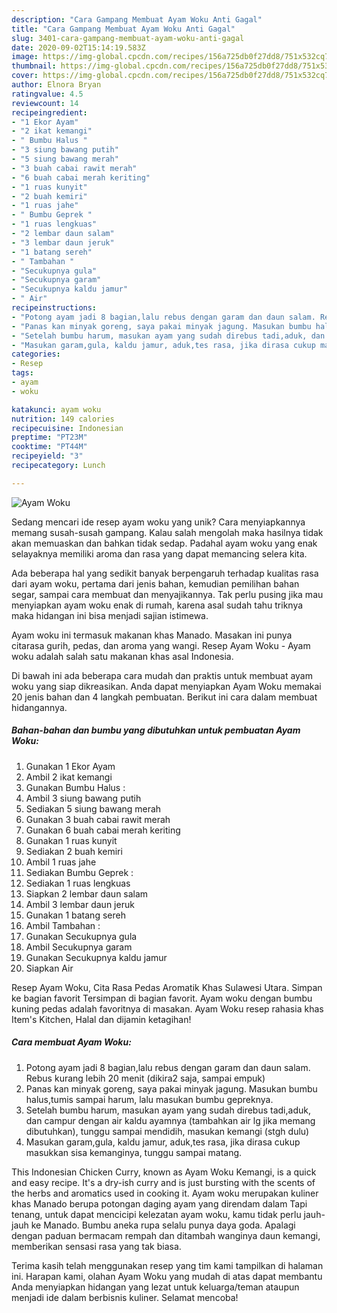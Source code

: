 ```yaml
---
description: "Cara Gampang Membuat Ayam Woku Anti Gagal"
title: "Cara Gampang Membuat Ayam Woku Anti Gagal"
slug: 3401-cara-gampang-membuat-ayam-woku-anti-gagal
date: 2020-09-02T15:14:19.583Z
image: https://img-global.cpcdn.com/recipes/156a725db0f27dd8/751x532cq70/ayam-woku-foto-resep-utama.jpg
thumbnail: https://img-global.cpcdn.com/recipes/156a725db0f27dd8/751x532cq70/ayam-woku-foto-resep-utama.jpg
cover: https://img-global.cpcdn.com/recipes/156a725db0f27dd8/751x532cq70/ayam-woku-foto-resep-utama.jpg
author: Elnora Bryan
ratingvalue: 4.5
reviewcount: 14
recipeingredient:
- "1 Ekor Ayam"
- "2 ikat kemangi"
- " Bumbu Halus "
- "3 siung bawang putih"
- "5 siung bawang merah"
- "3 buah cabai rawit merah"
- "6 buah cabai merah keriting"
- "1 ruas kunyit"
- "2 buah kemiri"
- "1 ruas jahe"
- " Bumbu Geprek "
- "1 ruas lengkuas"
- "2 lembar daun salam"
- "3 lembar daun jeruk"
- "1 batang sereh"
- " Tambahan "
- "Secukupnya gula"
- "Secukupnya garam"
- "Secukupnya kaldu jamur"
- " Air"
recipeinstructions:
- "Potong ayam jadi 8 bagian,lalu rebus dengan garam dan daun salam. Rebus kurang lebih 20 menit (dikira2 saja, sampai empuk)"
- "Panas kan minyak goreng, saya pakai minyak jagung. Masukan bumbu halus,tumis sampai harum, lalu masukan bumbu gepreknya."
- "Setelah bumbu harum, masukan ayam yang sudah direbus tadi,aduk, dan campur dengan air kaldu ayamnya (tambahkan air lg jika memang dibutuhkan), tunggu sampai mendidih, masukan kemangi (stgh dulu)"
- "Masukan garam,gula, kaldu jamur, aduk,tes rasa, jika dirasa cukup masukkan sisa kemanginya, tunggu sampai matang."
categories:
- Resep
tags:
- ayam
- woku

katakunci: ayam woku 
nutrition: 149 calories
recipecuisine: Indonesian
preptime: "PT23M"
cooktime: "PT44M"
recipeyield: "3"
recipecategory: Lunch

---
```



![Ayam Woku](https://img-global.cpcdn.com/recipes/156a725db0f27dd8/751x532cq70/ayam-woku-foto-resep-utama.jpg)

Sedang mencari ide resep ayam woku yang unik? Cara menyiapkannya memang susah-susah gampang. Kalau salah mengolah maka hasilnya tidak akan memuaskan dan bahkan tidak sedap. Padahal ayam woku yang enak selayaknya memiliki aroma dan rasa yang dapat memancing selera kita.

Ada beberapa hal yang sedikit banyak berpengaruh terhadap kualitas rasa dari ayam woku, pertama dari jenis bahan, kemudian pemilihan bahan segar, sampai cara membuat dan menyajikannya. Tak perlu pusing jika mau menyiapkan ayam woku enak di rumah, karena asal sudah tahu triknya maka hidangan ini bisa menjadi sajian istimewa.

Ayam woku ini termasuk makanan khas Manado. Masakan ini punya citarasa gurih, pedas, dan aroma yang wangi. Resep Ayam Woku - Ayam woku adalah salah satu makanan khas asal Indonesia.


Di bawah ini ada beberapa cara mudah dan praktis untuk membuat ayam woku yang siap dikreasikan. Anda dapat menyiapkan Ayam Woku memakai 20 jenis bahan dan 4 langkah pembuatan. Berikut ini cara dalam membuat hidangannya.

<!--inarticleads1-->

##### Bahan-bahan dan bumbu yang dibutuhkan untuk pembuatan Ayam Woku:

1. Gunakan 1 Ekor Ayam
1. Ambil 2 ikat kemangi
1. Gunakan  Bumbu Halus :
1. Ambil 3 siung bawang putih
1. Sediakan 5 siung bawang merah
1. Gunakan 3 buah cabai rawit merah
1. Gunakan 6 buah cabai merah keriting
1. Gunakan 1 ruas kunyit
1. Sediakan 2 buah kemiri
1. Ambil 1 ruas jahe
1. Sediakan  Bumbu Geprek :
1. Sediakan 1 ruas lengkuas
1. Siapkan 2 lembar daun salam
1. Ambil 3 lembar daun jeruk
1. Gunakan 1 batang sereh
1. Ambil  Tambahan :
1. Gunakan Secukupnya gula
1. Ambil Secukupnya garam
1. Gunakan Secukupnya kaldu jamur
1. Siapkan  Air


Resep Ayam Woku, Cita Rasa Pedas Aromatik Khas Sulawesi Utara. Simpan ke bagian favorit Tersimpan di bagian favorit. Ayam woku dengan bumbu kuning pedas adalah favoritnya di masakan. Ayam Woku resep rahasia khas Item&#39;s Kitchen, Halal dan dijamin ketagihan! 

<!--inarticleads2-->

##### Cara membuat Ayam Woku:

1. Potong ayam jadi 8 bagian,lalu rebus dengan garam dan daun salam. Rebus kurang lebih 20 menit (dikira2 saja, sampai empuk)
1. Panas kan minyak goreng, saya pakai minyak jagung. Masukan bumbu halus,tumis sampai harum, lalu masukan bumbu gepreknya.
1. Setelah bumbu harum, masukan ayam yang sudah direbus tadi,aduk, dan campur dengan air kaldu ayamnya (tambahkan air lg jika memang dibutuhkan), tunggu sampai mendidih, masukan kemangi (stgh dulu)
1. Masukan garam,gula, kaldu jamur, aduk,tes rasa, jika dirasa cukup masukkan sisa kemanginya, tunggu sampai matang.


This Indonesian Chicken Curry, known as Ayam Woku Kemangi, is a quick and easy recipe. It&#39;s a dry-ish curry and is just bursting with the scents of the herbs and aromatics used in cooking it. Ayam woku merupakan kuliner khas Manado berupa potongan daging ayam yang direndam dalam Tapi tenang, untuk dapat mencicipi kelezatan ayam woku, kamu tidak perlu jauh-jauh ke Manado. Bumbu aneka rupa selalu punya daya goda. Apalagi dengan paduan bermacam rempah dan ditambah wanginya daun kemangi, memberikan sensasi rasa yang tak biasa. 

Terima kasih telah menggunakan resep yang tim kami tampilkan di halaman ini. Harapan kami, olahan Ayam Woku yang mudah di atas dapat membantu Anda menyiapkan hidangan yang lezat untuk keluarga/teman ataupun menjadi ide dalam berbisnis kuliner. Selamat mencoba!
